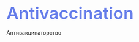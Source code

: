 # Antivaccination
Антивакцинаторство
<!DOCTYPE html>
<html lang="ru">
<head>
    <meta charset="UTF-8">
    <meta name="viewport" content="width=device-width, initial-scale=1.0">
    <title>Вакцинация: Защита и забота о будущем</title>
    <link rel="preconnect" href="https://fonts.googleapis.com">
    <link rel="preconnect" href="https://fonts.gstatic.com" crossorigin>
    <link href="https://fonts.googleapis.com/css2?family=Poppins:wght@400;500;600&display=swap" rel="stylesheet">
    <link rel="stylesheet" href="https://cdnjs.cloudflare.com/ajax/libs/font-awesome/6.0.0/css/all.min.css" integrity="sha512-9usAa10IRO0HhonpyAIVpjrylPvoDwiPUiKdWk5t3PyolY1cOd4DSE0Ga+ri4AuTroPR5aQvXU9xC6qOPnzFeg==" crossorigin="anonymous" referrerpolicy="no-referrer" />
    <style>
        /* Цветовая палитра (современные тренды) */
        :root {
            --primary-color: #667eea; /* Мягкий фиолетовый */
            --secondary-color: #536976; /* Приглушенный сине-серый */
            --accent-color: #f0abfc; /* Светлый розовый, акцент */
            --text-color: #3e4a52; /* Темный серый, основной текст */
            --background-color: #f8f9fa; /* Светло-серый, фон */
            --card-background: #fff; /* Белый, для карточек и секций */
            --shadow-color: rgba(0, 0, 0, 0.1); /* Тень */
        }

        /* Общие стили */
        body {
            font-family: 'Poppins', sans-serif;
            margin: 0;
            padding: 0;
            line-height: 1.7;
            color: var(--text-color);
            background-color: var(--background-color);
            overflow-x: hidden;
        }

        /* Заголовки */
        h1, h2, h3 {
            font-weight: 600;
            color: var(--primary-color);
            margin-bottom: 0.75rem;
            line-height: 1.3;
        }

        h1 {
            font-size: 2.75rem;
        }

        h2 {
            font-size: 2.25rem;
        }

        h3 {
            font-size: 1.75rem;
        }

        /* Шапка */
        header {
            background: linear-gradient(to right, var(--primary-color), var(--secondary-color));
            color: #fff;
            padding: 3rem 0;
            text-align: center;
            margin-bottom: 2rem;
        }

        header h1 {
            color: #fff;
            margin-bottom: 1rem;
        }

        header p {
            font-size: 1.2rem;
            opacity: 0.8;
        }

        /* Навигация */
        nav {
            background-color: var(--card-background);            box-shadow: var(--shadow-color);
            padding: 1rem;
            position: sticky;
            top: 0;
            z-index: 100;
        }

        nav ul {
            list-style: none;
            padding: 0;
            margin: 0;
            display: flex;
            justify-content: space-around;
        }

        nav a {
            color: var(--text-color);
            text-decoration: none;
            padding: 0.75rem 1.25rem;
            border-radius: 0.3rem;
            transition: background-color 0.3s ease, color 0.3s ease;
            font-weight: 500;
        }

        nav a:hover {
            background-color: var(--accent-color);
            color: #fff;
        }

        /* Секции */
        section {
            background-color: var(--card-background);
            padding: 3rem;
            margin-bottom: 2rem;
            border-radius: 0.5rem;
            box-shadow: var(--shadow-color);
        }

        section:last-child {
            margin-bottom: 0; /* Убираем отступ у последней секции */
        }

        section p {
            margin-bottom: 1.5rem;
            font-size: 1.1rem;
            line-height: 1.8;
        }

        /* Списки */
        ul, ol {
            padding-left: 2rem;
        }

        li {
            margin-bottom: 0.75rem;
        }

        /* Таблица */
        .vaccination-schedule {
            width: 100%;
            border-collapse: collapse;
            margin-top: 2rem;
            border-radius: 0.5rem;
            overflow: hidden;
            box-shadow: var(--shadow-color);
        }

        .vaccination-schedule th,
        .vaccination-schedule td {
            padding: 1rem;
            text-align: left;
            border-bottom: 0.1rem solid #eee;
        }

        .vaccination-schedule th {
            background-color: var(--primary-color);
            color: #fff;
            font-weight: 500;
        }

        .vaccination-schedule tbody tr:nth-child(even) {
            background-color: #f9f9f9;
        }

        /* Футер */
        footer {
            text-align: center;
            padding: 2rem;
            background-color: var(--secondary-color);
            color: #fff;
            border-radius: 0.5rem;
            box-shadow: var(--shadow-color);
            margin-top: 3rem;            font-size: 0.9rem;
        }

        /* Иконки */
        .fa-5x {
            font-size: 4em;
            color: var(--primary-color);
            margin-bottom: 1rem;
            display: block;
            text-align: center;
        }

        /* Адаптивность */
        @media (max-width: 768px) {
            h1 {
                font-size: 2.25rem;
            }

            h2 {
                font-size: 1.75rem;
            }

            nav ul {
                flex-direction: column;
                align-items: center;
            }

            nav li {
                margin-bottom: 0.5rem;
            }

            section {
                padding: 2rem;
            }
        }

        /* Бегущая строка */
        .marquee-container {
            background-color: #f8f8f8;
            padding: 10px 0;
            overflow: hidden;
            border-radius: 0.3rem;
            margin-bottom: 1rem;
        }

        .marquee {
            white-space: nowrap;
            overflow: hidden;
            animation: marquee 20s linear infinite;
            padding-left: 100%;
            color: var(--text-color); /* Цвет текста бегущей строки */
        }

        .marquee span {
            font-weight: 500;
            padding: 0 20px;
        }

        @keyframes marquee {
            0% {
                transform: translateX(0);
            }
            100% {
                transform: translateX(-100%);
            }
        }
    </style>
</head>
<bo dy>

    <header>
        <h1>Ваше спокойствие - наша забота</h1>
        <p>Вакцинация: защита здоровья детей с любовью и наукой</p>
    </header>

    <nav>
        <ul>
            <li><a href="#about">О вакцинации</a></li>
            <li><a href="#benefits">Преимущества</a></li>
            <li><a href="#vaccines">Виды вакцин</a></li>
            <li><a href="#schedule">График</a></li>
            <li><a href="#myths">Мифы</a></li>
        </ul>
    </nav>

    <div class="marquee-container">
        <marquee class="marquee">
            <span>Вакцинация - это инвестиция в будущее вашего ребенка! | Узнайте, как защитить своего малыша от опасных болезней! | Забота о здоровье начинается с прививок! | Проконсультируйтесь с врачом!</span>
        </marquee>
    </div>

    <main>
        <section id="about">
            <h2>Что такое вакцинация?</h2>
            <a href="https://clck.ru/3GJ8DQ" target="_blank">
                <i class="fas fa-syringe fa-5x"></i>
            </a>
            <p>Вакцинация – это проверенный временем и наукой метод защиты вашего ребенка от опасных инфекционных заболеваний. Она помогает организму создать иммунитет, готовя его к встрече с возбудителями болезней.</p>
            <p>Вакцины содержат ослабленные или инактивированные (убитые) микроорганизмы – вирусы или бактерии, либо их отдельные компоненты (например, белки). Когда вакцина попадает в организм, иммунная система распознает эти компоненты как чужеродные и начинает вырабатывать антитела – специальные белки, предназначенные для борьбы с этими микроорганизмами.</p>
        </section>

        <section id="benefits">
            <h2>Почему вакцинация так важна?</h2>
            <a href="https://clck.ru/3GJ8UF" target="_blank">
                <i class="fas fa-heart fa-5x"></i>
            </a>
            <ul>
                <li><strong>Надежная защита:</strong> Вакцинация формирует стойкий иммунитет к опасным заболеваниям, таким как корь, полиомиелит, дифтерия и другие.</li>
                <li><strong>Предотвращение осложнений:</strong> Вакцины помогают избежать тяжелых осложнений, которые могут возникнуть при перенесении инфекции, таких как паралич, слепота, поражение мозга и даже смерть.</li>
                <li><strong>Здоровое будущее:</strong> Вакцинация позволяет детям расти здоровыми и счастливыми, не опасаясь серьезных инфекционных заболеваний.</li>
                <li><strong>Забота об обществе:</strong> Вакцинированные дети не распространяют инфекцию, защищая тех, кто не может быть вакцинирован (например, младенцы или люди с ослабленным иммунитетом).</li>
            </ul>
        </section>

        <section id="vaccines">
            <h2>Какие вакцины необходимы моему ребенку?</h2>
            <a href="https://clck.ru/3GJ8jV" target="_blank">
                <i class="fas fa-medkit fa-5x"></i>
            </a>
            <p>Существует Национальный календарь профилактических прививок, который определяет перечень вакцин, рекомендуемых для детей в определенном возрасте.  Основные вакцины:</p>
            <ul>
                <li><strong>БЦЖ:</strong> Против туберкулеза.</li>
                <li><strong>Гепатит B:</strong> Против гепатита B.</li>
                <li><strong>АКДС:</strong> Против коклюша, дифтерии и столбняка.</li>
                <li><strong>Полиомиелит:</strong> Против полиомиелита.</li>
                <li><strong>Корь, краснуха, паротит (MMR):</strong> Против кори, краснухи и паротита.</li>
                <li><strong>Гемофильная инфекция типа b (Hib):</strong> Против Hib-инфекции.</li>
            </ul>
        </section>

        <section id="schedule">
            <h2>График вакцинации</h2>
            <table class="vaccination-schedule">
                <thead>
                    <tr><th>Возраст</th>
                        <th>Вакцина</th>
                        <th>Примечание</th>
                    </tr>
                </thead>
                <tbody>
                    <tr>
                        <td>Новорожденный (первые 24 часа)</td>
                        <td>Гепатит B (первая доза)</td>
                        <td>Профилактика гепатита B</td>
                    </tr>
                    <tr>
                        <td>3-7 дней</td>
                        <td>БЦЖ</td>
                        <td>Профилактика туберкулеза</td>
                    </tr>
                    <tr>
                        <td>2 месяца</td>
                        <td>АКДС (1 доза), Полиомиелит (1 доза), Hib (1 доза)</td>
                        <td>Первичная вакцинация</td>
                    </tr>
                    <tr>
                        <td>4.5 месяца</td>
                        <td>АКДС (2 доза), Полиомиелит (2 доза), Hib (2 доза)</td>
                        <td>Вторая вакцинация</td>
                    </tr>
                    <tr>
                        <td>6 месяцев</td>
                        <td>АКДС (3 доза), Полиомиелит (3 доза), Гепатит B (2 доза)</td>
                        <td>Завершение первичной схемы</td>
                    </tr>
                    <tr>
                        <td>12 месяцев</td>
                        <td>Корь, краснуха, паротит (MMR)</td>
                        <td>Первая доза MMR</td>
                    </tr>
                    <tr>
                        <td>18 месяцев</td>
                        <td>АКДС (ревакцинация), Полиомиелит (ревакцинация)</td>
                        <td>Ревакцинация для поддержания иммунитета</td>
                    </tr>
                </tbody>
            </table>
            <p>Помните, что данный график является ориентировочным.  Для составления индивидуального плана вакцинации, учитывающего особенности здоровья вашего ребенка, необходимо проконсультироваться с педиатром.</p>
        </section>

        <section id="myths">
            <h2>Развеиваем мифы о вакцинации</h2>
            <iframe width="560" height="315" src="https://www.youtube.com/embed/EotEPlcx5d4?si=TRKPtNT7v7JSeEmw" title="YouTube video player" frameborder="0" allow="accelerometer; autoplay; clipboard-write; encrypted-media; gyroscope; picture-in-picture; web-share" allowfullscreen></iframe>
            <p>К сожалению, вокруг вакцинации существует множество необоснованных мифов, которые могут вызывать опасения у родителей. Вот лишь некоторые из них:</p>

            <ul>
                <li><strong>Миф:</strong> Вакцины вызывают аутизм.  <a href="https://clck.ru/3GJ8kW" target="_blank"><strong>Факт:</strong> Многочисленные научные исследования не подтверждают связь между вакцинами и аутизмом.</a></li>
                <li><strong>Миф:</strong> Вакцины перегружают иммунную систему ребенка.  <a href="https://clck.ru/3GJ8yo" target="_blank"><strong>Факт:</strong> Иммунная система ребенка способна справиться с гораздо большим количеством антигенов, чем содержится в вакцинах.</a></li>
                <li><strong>Миф:</strong> Лучше переболеть болезнью, чем делать прививку.  <a href="https://clck.ru/3GJ989" target="_blank"><strong>Факт:</strong> Перенесение инфекции может быть опасным и привести к серьезным осложнениям, в то время как вакцины формируют иммунитет без риска заболевания.</a></li>
                <li><strong>Миф:</strong> Вакцины содержат вредные вещества.  <a href="https://clck.ru/3GJ9CN" target="_blank"><strong>Факт:</strong> Вакцины проходят строгий контроль безопасности и содержат только необходимые компоненты в безопасных дозах.</a></li>
                <li><strong>Миф:</strong> Вакцины неэффективны. <a href="https://clck.ru/3GJ94e" target="_blank"><strong>Факт:</strong> Вакцины являются одним из самых эффективных способов профилактики инфекционных заболеваний.</a></li>
            </ul>
        </section>
    </main>

    <footer>
        <p>&copy; 2025 Вакцинация: Защита и забота о будущем. | Информация, представленная на сайте, носит ознакомительный характер. Проконсультируйтесь с врачом.  </p>
    </footer>

</body>
</html>
